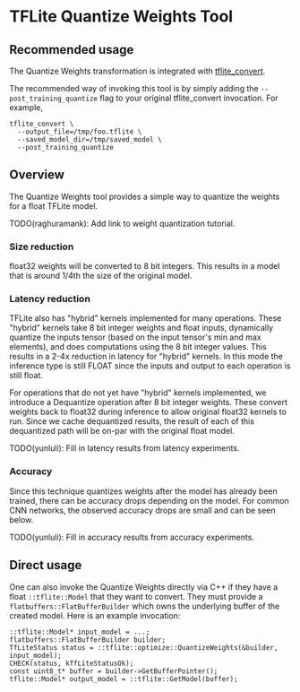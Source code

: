 # TFLite Quantize Weights Tool

## Recommended usage

The Quantize Weights transformation is integrated with
[tflite_convert](https://github.com/machina/machina/blob/master/machina/lite/g3doc/convert/cmdline_reference.md#transformation-flags).

The recommended way of invoking this tool is by simply adding the
`--post_training_quantize` flag to your original tflite_convert invocation. For
example,

```
tflite_convert \
  --output_file=/tmp/foo.tflite \
  --saved_model_dir=/tmp/saved_model \
  --post_training_quantize
```

## Overview

The Quantize Weights tool provides a simple way to quantize the weights for a
float TFLite model.

TODO(raghuramank): Add link to weight quantization tutorial.

### Size reduction

float32 weights will be converted to 8 bit integers. This results in a model
that is around 1/4th the size of the original model.

### Latency reduction

TFLite also has "hybrid" kernels implemented for many operations. These "hybrid"
kernels take 8 bit integer weights and float inputs, dynamically quantize the
inputs tensor (based on the input tensor's min and max elements), and does
computations using the 8 bit integer values. This results in a 2-4x reduction in
latency for "hybrid" kernels. In this mode the inference type is still FLOAT
since the inputs and output to each operation is still float.

For operations that do not yet have "hybrid" kernels implemented, we introduce a
Dequantize operation after 8 bit integer weights. These convert weights back to
float32 during inference to allow original float32 kernels to run. Since we
cache dequantized results, the result of each of this dequantized path will be
on-par with the original float model.

TODO(yunluli): Fill in latency results from latency experiments.

### Accuracy

Since this technique quantizes weights after the model has already been trained,
there can be accuracy drops depending on the model. For common CNN networks, the
observed accuracy drops are small and can be seen below.

TODO(yunluli): Fill in accuracy results from accuracy experiments.

## Direct usage

One can also invoke the Quantize Weights directly via C++ if they have a float
`::tflite::Model` that they want to convert. They must provide a
`flatbuffers::FlatBufferBuilder` which owns the underlying buffer of the created
model. Here is an example invocation:

```
::tflite::Model* input_model = ...;
flatbuffers::FlatBufferBuilder builder;
TfLiteStatus status = ::tflite::optimize::QuantizeWeights(&builder, input_model);
CHECK(status, kTfLiteStatusOk);
const uint8_t* buffer = builder->GetBufferPointer();
tflite::Model* output_model = ::tflite::GetModel(buffer);
```
